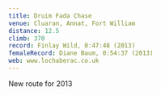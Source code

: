 ```yaml
---
title: Druim Fada Chase
venue: Cluaran, Annat, Fort William
distance: 12.5
climb: 370
record: Finlay Wild, 0:47:48 (2013)
femaleRecord: Diane Baum, 0:54:37 (2013)
web: www.lochaberac.co.uk
---
```

New route for 2013
